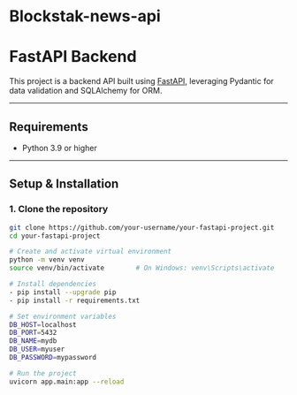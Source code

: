 # Blockstak-news-api 
# FastAPI Backend

This project is a backend API built using [FastAPI](https://fastapi.tiangolo.com/), leveraging Pydantic for data validation and SQLAlchemy for ORM.

---

## Requirements

- Python 3.9 or higher

---

## Setup & Installation

### 1. Clone the repository

```bash
git clone https://github.com/your-username/your-fastapi-project.git
cd your-fastapi-project

# Create and activate virtual environment
python -m venv venv
source venv/bin/activate        # On Windows: venv\Scripts\activate

# Install dependencies
- pip install --upgrade pip
- pip install -r requirements.txt

# Set environment variables
DB_HOST=localhost
DB_PORT=5432
DB_NAME=mydb
DB_USER=myuser
DB_PASSWORD=mypassword

# Run the project
uvicorn app.main:app --reload
